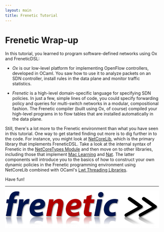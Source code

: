 ```yaml
---
layout: main
title: Frenetic Tutorial
---
```


Frenetic Wrap-up
=================

In this tutorial, you learned to program software-defined networks
using Ox and FreneticDSL:

  - *Ox* is our low-level platform for implementing OpenFlow controllers,
developed in OCaml.  You saw how to use it to analyze packets on
an SDN controller, install rules in the data plane and monitor traffic
statistics.

  - *Frenetic* is a high-level domain-specific language for specifying SDN
policies.  In just a few, simple lines of code, you could specify forwarding
policy and queries for multi-switch networks in a modular, compositional
fashion.  The Frenetic compiler (built using Ox, of course) compiled your
high-level programs in to flow tables that are installed automatically in
the data plane.

Still, there's a lot more to the Frenetic environment than what you
have seen in this tutorial.  One way to get started finding out more is
to dig further in to the code.  For instance, you might look at
[NetCoreLib](https://github.com/frenetic-lang/frenetic/tree/master/lib), which is the primary library that implements FreneticDSL.  Take a look at the internal syntax of Frenetic in the [NetCoreTypes Module](https://github.com/frenetic-lang/frenetic/blob/master/lib/NetCore_Types.mli) and then move on to other libraries, including those that implement [Mac Learning](https://github.com/frenetic-lang/frenetic/blob/master/lib/NetCore_MacLearning.mli) and
[Nat](https://github.com/frenetic-lang/frenetic/blob/master/lib/NetCore_NAT.ml).  The latter components will introduce you to the basics of
how to construct your own dynamic policies in the Frenetic programming
environment using NetCoreLib combined with OCaml's [Lwt Threading Libraries](http://ocsigen.org/lwt/manual).

Have fun!

--------------------

![Frenetic.][frenetic_logo]

[frenetic_logo]: images/frenetic-logo.png "Frenetic"
